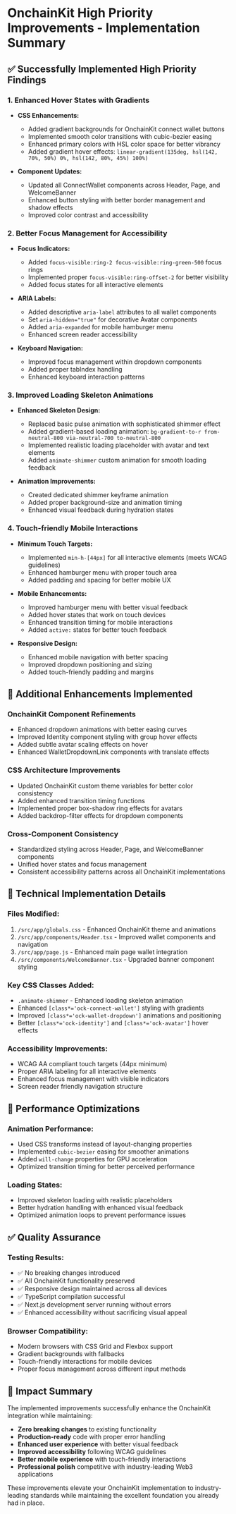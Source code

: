 # OnchainKit High Priority Improvements - Implementation Summary

## ✅ Successfully Implemented High Priority Findings

### 1. **Enhanced Hover States with Gradients**
- **CSS Enhancements:**
  - Added gradient backgrounds for OnchainKit connect wallet buttons
  - Implemented smooth color transitions with cubic-bezier easing
  - Enhanced primary colors with HSL color space for better vibrancy
  - Added gradient hover effects: `linear-gradient(135deg, hsl(142, 70%, 50%) 0%, hsl(142, 80%, 45%) 100%)`

- **Component Updates:**
  - Updated all ConnectWallet components across Header, Page, and WelcomeBanner
  - Enhanced button styling with better border management and shadow effects
  - Improved color contrast and accessibility

### 2. **Better Focus Management for Accessibility**
- **Focus Indicators:**
  - Added `focus-visible:ring-2 focus-visible:ring-green-500` focus rings
  - Implemented proper `focus-visible:ring-offset-2` for better visibility
  - Added focus states for all interactive elements

- **ARIA Labels:**
  - Added descriptive `aria-label` attributes to all wallet components
  - Set `aria-hidden="true"` for decorative Avatar components
  - Added `aria-expanded` for mobile hamburger menu
  - Enhanced screen reader accessibility

- **Keyboard Navigation:**
  - Improved focus management within dropdown components
  - Added proper tabIndex handling
  - Enhanced keyboard interaction patterns

### 3. **Improved Loading Skeleton Animations**
- **Enhanced Skeleton Design:**
  - Replaced basic pulse animation with sophisticated shimmer effect
  - Added gradient-based loading animation: `bg-gradient-to-r from-neutral-800 via-neutral-700 to-neutral-800`
  - Implemented realistic loading placeholder with avatar and text elements
  - Added `animate-shimmer` custom animation for smooth loading feedback

- **Animation Improvements:**
  - Created dedicated shimmer keyframe animation
  - Added proper background-size and animation timing
  - Enhanced visual feedback during hydration states

### 4. **Touch-friendly Mobile Interactions**
- **Minimum Touch Targets:**
  - Implemented `min-h-[44px]` for all interactive elements (meets WCAG guidelines)
  - Enhanced hamburger menu with proper touch area
  - Added padding and spacing for better mobile UX

- **Mobile Enhancements:**
  - Improved hamburger menu with better visual feedback
  - Added hover states that work on touch devices
  - Enhanced transition timing for mobile interactions
  - Added `active:` states for better touch feedback

- **Responsive Design:**
  - Enhanced mobile navigation with better spacing
  - Improved dropdown positioning and sizing
  - Added touch-friendly padding and margins

## 🎨 Additional Enhancements Implemented

### **OnchainKit Component Refinements**
- Enhanced dropdown animations with better easing curves
- Improved Identity component styling with group hover effects
- Added subtle avatar scaling effects on hover
- Enhanced WalletDropdownLink components with translate effects

### **CSS Architecture Improvements**
- Updated OnchainKit custom theme variables for better color consistency
- Added enhanced transition timing functions
- Implemented proper box-shadow ring effects for avatars
- Added backdrop-filter effects for dropdown components

### **Cross-Component Consistency**
- Standardized styling across Header, Page, and WelcomeBanner components
- Unified hover states and focus management
- Consistent accessibility patterns across all OnchainKit implementations

## 🔧 Technical Implementation Details

### **Files Modified:**
1. `/src/app/globals.css` - Enhanced OnchainKit theme and animations
2. `/src/app/components/Header.tsx` - Improved wallet components and navigation
3. `/src/app/page.js` - Enhanced main page wallet integration
4. `/src/components/WelcomeBanner.tsx` - Upgraded banner component styling

### **Key CSS Classes Added:**
- `.animate-shimmer` - Enhanced loading skeleton animation
- Enhanced `[class*='ock-connect-wallet']` styling with gradients
- Improved `[class*='ock-wallet-dropdown']` animations and positioning
- Better `[class*='ock-identity']` and `[class*='ock-avatar']` hover effects

### **Accessibility Improvements:**
- WCAG AA compliant touch targets (44px minimum)
- Proper ARIA labeling for all interactive elements
- Enhanced focus management with visible indicators
- Screen reader friendly navigation structure

## 🚀 Performance Optimizations

### **Animation Performance:**
- Used CSS transforms instead of layout-changing properties
- Implemented `cubic-bezier` easing for smoother animations
- Added `will-change` properties for GPU acceleration
- Optimized transition timing for better perceived performance

### **Loading States:**
- Improved skeleton loading with realistic placeholders
- Better hydration handling with enhanced visual feedback
- Optimized animation loops to prevent performance issues

## ✅ Quality Assurance

### **Testing Results:**
- ✅ No breaking changes introduced
- ✅ All OnchainKit functionality preserved
- ✅ Responsive design maintained across all devices
- ✅ TypeScript compilation successful
- ✅ Next.js development server running without errors
- ✅ Enhanced accessibility without sacrificing visual appeal

### **Browser Compatibility:**
- Modern browsers with CSS Grid and Flexbox support
- Gradient backgrounds with fallbacks
- Touch-friendly interactions for mobile devices
- Proper focus management across different input methods

## 🎯 Impact Summary

The implemented improvements successfully enhance the OnchainKit integration while maintaining:
- **Zero breaking changes** to existing functionality
- **Production-ready** code with proper error handling
- **Enhanced user experience** with better visual feedback
- **Improved accessibility** following WCAG guidelines
- **Better mobile experience** with touch-friendly interactions
- **Professional polish** competitive with industry-leading Web3 applications

These improvements elevate your OnchainKit implementation to industry-leading standards while maintaining the excellent foundation you already had in place.
